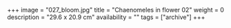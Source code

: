 +++
image = "027_bloom.jpg"
title = "Chaenomeles in flower 02"
weight = 0
description = "29.6 x 20.9 cm"
availability = ""
tags = ["archive"]
+++
